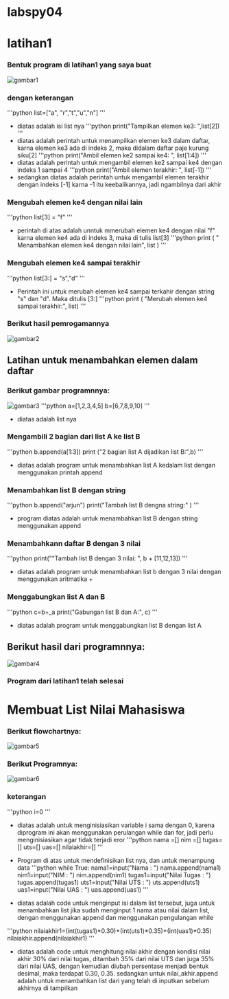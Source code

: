 # labspy04  
# latihan1
### Bentuk program di latihan1 yang saya buat
![gambar1](ss/s1.PNG)
### dengan keterangan 
'''python
list=["a", "r","t","u","n"]
'''
- diatas adalah isi list nya
'''python
print("Tampilkan elemen ke3: ",list[2])
'''
- diatas adalah perintah untuk menampilkan elemen ke3 dalam daftar, karna elemen ke3 ada di indeks 2, maka didalam daftar paje kurung siku[2]
'''python
print("Ambil elemen ke2 sampai ke4: ", list[1:4])
'''
- diatas adalah perintah untuk mengambil elemen ke2 sampai ke4 dengan indeks 1 sampai 4
'''python
print("Ambil elemen terakhir: ", list[-1])
'''
- sedangkan diatas adalah perintah untuk mengambil elemen terakhir dengan indeks [-1] karna -1 itu keebalikannya, jadi ngambilnya dari akhir
### Mengubah elemen ke4 dengan nilai lain
'''python
list[3] = "f" 
'''
- perintah di atas adalah unntuk mmerubah elemen ke4 dengan nilai "f" karna elemen ke4 ada di indeks 3, maka di tulis list[3]
'''python
print ( " Menambahkan elemen ke4 dengan nilai lain", list )
'''
### Mengubah elemen ke4 sampai terakhir
'''python
list[3:] = "s","d"
'''
- Perintah ini untuk merubah elemen ke4 sampai terkahir dengan string "s" dan "d". Maka ditulis [3:]
'''python
print ( "Merubah elemen ke4 sampai terakhir:", list)
'''
### Berikut hasil pemrogamannya
![gambar2](ss/s3.PNG)

## Latihan untuk menambahkan elemen dalam daftar 
### Berikut gambar programnnya:
![gambar3](ss/s2.PNG)
'''python
a=[1,2,3,4,5]
b=[6,7,8,9,10]
'''
- diatas adalah list nya
### Mengambili 2 bagian dari list A ke list B
'''python
b.append(a[1:3])
print ("2 bagian list A dijadikan list B:",b)
'''
- diatas adalah program untuk menambahkan list A kedalam list dengan menggunakan printah append
### Menambahkan list B dengan string
'''python
b.append("arjun")
print("Tambah list B dengna string:" )
'''
- program diatas adalah untuk menambahkan list B dengan string menggunakan append
### Menambahkann daftar B dengan 3 nilai
'''python
print(""Tambah list B dengan 3 nilai: ", b + [11,12,13])
'''
- diatas adalah program untuk menambahkan list b dengan 3 nilai dengan menggunakan aritmatika +

### Menggabungkan list A dan B
'''python
c=b+_a
print("Gabungan list B dan A:", c)
'''
- diatas adalah program untuk menggabungkan list B dengan list A
## Berikut hasil dari programnnya:
![gambar4](ss/s4.PNG)
### Program dari latihan1 telah selesai

# Membuat List Nilai Mahasiswa
### Berikut flowchartnya:
![gambar5](ss/s5.png)
### Berikut Programnya:
![gambar6](ss/s6.PNG)
### keterangan
'''python 
i=0
'''
- diatas adalah untuk menginisiasikan variable i sama dengan 0, karena diprogram ini akan menggunakan perulangan while dan for, jadi perlu menginisiasikan agar tidak terjadi eror
'''python
nama =[]
nim =[]
tugas=[]
uts=[]
uas=[]
nilaiakhir=[]
'''
- Program di atas untuk mendefinisikan list nya, dan untuk menampung data
'''python 
while True:
    nama1=input("Nama  : ")
    nama.append(nama1)
    nim1=input("NIM   : ")
    nim.append(nim1)
    tugas1=input("Nilai Tugas : ")
    tugas.append(tugas1)
    uts1=input("Nilai UTS : ")
    uts.append(uts1)
    uas1=input("Nilai UAS : ")
    uas.append(uas1)
'''
    
- diatas adalah code untuk menginput isi dalam list tersebut, juga untuk menambahkan list jika sudah menginput 1 nama atau nilai dalam list, dengan menggunakan append dan menggunakan pengulangan while

'''python
nilaiakhir1=(int(tugas1)*0.30)+(int(uts1)*0.35)+(int(uas1)*0.35)
nilaiakhir.append(nilaiakhir1)
'''
- diatas adalah code untuk menghitung nilai akhir dengan kondisi nilai akhir 30% dari nilai tugas, ditambah 35% dari nilai UTS dan juga 35% dari nilai UAS, dengan kemudian diubah persentase menjadi bentuk desimal, maka terdapat 0.30, 0.35. sedangkan untuk nilai_akhir.append adalah untuk menambahkan list dari yang telah di inputkan sebelum akhirnya di tampilkan





